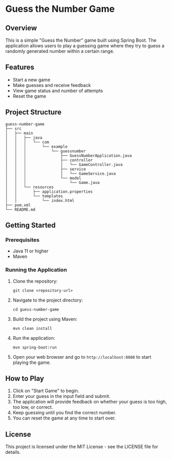 # Guess the Number Game

## Overview
This is a simple "Guess the Number" game built using Spring Boot. The application allows users to play a guessing game where they try to guess a randomly generated number within a certain range. 

## Features
- Start a new game
- Make guesses and receive feedback
- View game status and number of attempts
- Reset the game

## Project Structure
```
guess-number-game
├── src
│   ├── main
│   │   ├── java
│   │   │   └── com
│   │   │       └── example
│   │   │           └── guessnumber
│   │   │               ├── GuessNumberApplication.java
│   │   │               ├── controller
│   │   │               │   └── GameController.java
│   │   │               ├── service
│   │   │               │   └── GameService.java
│   │   │               └── model
│   │   │                   └── Game.java
│   │   └── resources
│   │       ├── application.properties
│   │       └── templates
│   │           └── index.html
├── pom.xml
└── README.md
```

## Getting Started

### Prerequisites
- Java 11 or higher
- Maven

### Running the Application
1. Clone the repository:
   ```
   git clone <repository-url>
   ```
2. Navigate to the project directory:
   ```
   cd guess-number-game
   ```
3. Build the project using Maven:
   ```
   mvn clean install
   ```
4. Run the application:
   ```
   mvn spring-boot:run
   ```
5. Open your web browser and go to `http://localhost:8080` to start playing the game.

## How to Play
1. Click on "Start Game" to begin.
2. Enter your guess in the input field and submit.
3. The application will provide feedback on whether your guess is too high, too low, or correct.
4. Keep guessing until you find the correct number.
5. You can reset the game at any time to start over.

## License
This project is licensed under the MIT License - see the LICENSE file for details.